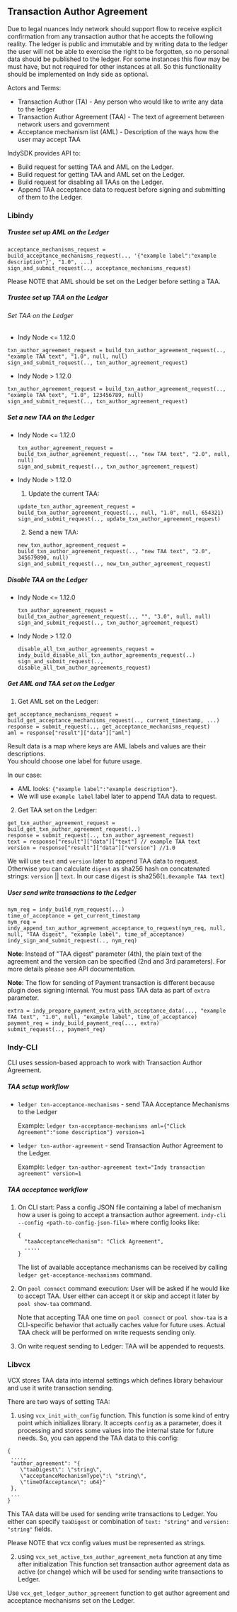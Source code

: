 ## Transaction Author Agreement

Due to legal nuances Indy network should support flow to receive explicit confirmation from any transaction author that he accepts the following reality. The ledger is public and immutable and by writing data to the ledger the user will not be able to exercise the right to be forgotten, so no personal data should be published to the ledger. For some instances this flow may be must have, but not required for other instances at all. So this functionality should be implemented on Indy side as optional.

Actors and Terms: 
* Transaction Author (TA) - Any person who would like to write any data to the ledger
* Transaction Author Agreement (TAA) - The text of agreement between network users and government
* Acceptance mechanism list (AML) - Description of the ways how the user may accept TAA

IndySDK provides API to:
* Build request for setting TAA and AML on the Ledger.
* Build request for getting TAA and AML set on the Ledger.
* Build request for disabling all TAAs on the Ledger.
* Append TAA acceptance data to request before signing and submitting of them to the Ledger.

### Libindy

#####  Trustee set up AML on the Ledger
```
acceptance_mechanisms_request = build_acceptance_mechanisms_request(.., '{"example label":"example description"}', "1.0", ...)
sign_and_submit_request(.., acceptance_mechanisms_request)
```

Please NOTE that AML should be set on the Ledger before setting a TAA.

#####  Trustee set up TAA on the Ledger

###### Set TAA on the Ledger

* Indy Node <= 1.12.0
```
txn_author_agreement_request = build_txn_author_agreement_request(.., "example TAA text", "1.0", null, null)
sign_and_submit_request(.., txn_author_agreement_request)
```

* Indy Node > 1.12.0
```
txn_author_agreement_request = build_txn_author_agreement_request(.., "example TAA text", "1.0", 123456789, null)
sign_and_submit_request(.., txn_author_agreement_request)
```

##### Set a new TAA on the Ledger
* Indy Node <= 1.12.0
    ```
    txn_author_agreement_request = build_txn_author_agreement_request(.., "new TAA text", "2.0", null, null)
    sign_and_submit_request(.., txn_author_agreement_request)
    ```

* Indy Node > 1.12.0

    1. Update the current TAA:
    ```
    update_txn_author_agreement_request = build_txn_author_agreement_request(.., null, "1.0", null, 654321)
    sign_and_submit_request(.., update_txn_author_agreement_request)
    ```
    
    2. Send a new TAA:
    ```
    new_txn_author_agreement_request = build_txn_author_agreement_request(.., "new TAA text", "2.0", 345679890, null)
    sign_and_submit_request(.., new_txn_author_agreement_request)
    ```

##### Disable TAA on the Ledger
* Indy Node <= 1.12.0
    ```
    txn_author_agreement_request = build_txn_author_agreement_request(.., "", "3.0", null, null)
    sign_and_submit_request(.., txn_author_agreement_request)
    ```
* Indy Node > 1.12.0
    ```
    disable_all_txn_author_agreements_request = indy_build_disable_all_txn_author_agreements_request(..)
    sign_and_submit_request(.., disable_all_txn_author_agreements_request)
    ```

##### Get AML and TAA set on the Ledger
1. Get AML set on the Ledger:
```
get_acceptance_mechanisms_request = build_get_acceptance_mechanisms_request(.., current_timestamp, ...)
response = submit_request(.., get_acceptance_mechanisms_request)
aml = response["result"]["data"]["aml"]
```
Result data is a map where keys are AML labels and values are their descriptions.    
You should choose one label for future usage. 

In our case:
- AML looks: `{"example label":"example description"}`.
- We will use `example label` label later to append TAA data to request.

2. Get TAA set on the Ledger:
```
get_txn_author_agreement_request = build_get_txn_author_agreement_request(..)
response = submit_request(.., txn_author_agreement_request)
text = response["result"]["data"]["text"] // example TAA text
version = response["result"]["data"]["version"] //1.0
```

We will use `text` and `version` later to append TAA data to request.
Otherwise you can calculate `digest` as sha256 hash on concatenated strings: `version` || `text`.
In our case `digest` is sha256(`1.0example TAA text`)

##### User send write transactions to the Ledger
```
nym_req = indy_build_nym_request(...)
time_of_acceptance = get_current_timestamp
nym_req = indy_append_txn_author_agreement_acceptance_to_request(nym_req, null, null, "TAA digest", "example label", time_of_acceptance)
indy_sign_and_submit_request(.., nym_req)
```

**Note**: Instead of "TAA digest" parameter (4th), the plain text of the agreement and the version can be specified (2nd and 3rd parameters). For more details please see API documentation.

**Note**: The flow for sending of Payment transaction is different because plugin does signing internal.
You must pass TAA data as part of `extra` parameter.
```
extra = indy_prepare_payment_extra_with_acceptance_data(..., "example TAA text", "1.0", null, "example label", time_of_acceptance)
payment_req = indy_build_payment_req(..., extra)
submit_request(.., payment_req)
```

### Indy-CLI

CLI uses session-based approach to work with Transaction Author Agreement.

##### TAA setup workflow
* `ledger txn-acceptance-mechanisms` - send TAA Acceptance Mechanisms to the Ledger

    Example: `ledger txn-acceptance-mechanisms aml={"Click Agreement":"some description"} version=1` 
    
* `ledger txn-author-agreement` - send Transaction Author Agreement to the Ledger. 

    Example: `ledger txn-author-agreement text="Indy transaction agreement" version=1` 
    
##### TAA acceptance workflow
1. On CLI start: Pass a config JSON file containing a label of mechanism how a user is going to accept a transaction author agreement.
    `indy-cli --config <path-to-config-json-file>` where config looks like:
    ```
    {
      "taaAcceptanceMechanism": "Click Agreement",
      .....
    }
    ```
    The list of available acceptance mechanisms can be received by calling `ledger get-acceptance-mechanisms` command.
1. On `pool connect` command execution: User will be asked if he would like to accept TAA.
User either can accept it or skip and accept it later by `pool show-taa` command.
    
    Note that accepting TAA one time on `pool connect` or `pool show-taa` is a CLI-specific behavior that actually caches value for future uses.
    Actual TAA check will be performed on write requests sending only.

1. On write request sending to Ledger: TAA will be appended to requests.

### Libvcx

VCX stores TAA data into internal settings which defines library behaviour and use it write transaction sending.

There are two ways of setting TAA:

1. using `vcx_init_with_config` function.
This function is some kind of entry point which initializes library. 
It accepts `config` as a parameter, does it processing and stores some values into the internal state for future needs.
So, you can append the TAA data to this config:
```
{ 
 ...., 
 "author_agreement": "{
    \"taaDigest\": \"string\", 
    \"acceptanceMechanismType\":\ "string\", 
    \"timeOfAcceptance\": u64}" 
 },
 ...
}
```
This TAA data will be used for sending write transactions to Ledger. 
You either can specify `taaDigest` or combination of `text: "string"` and `version: "string"` fields.

Please NOTE that vcx config values must be represented as strings.

2. using `vcx_set_active_txn_author_agreement_meta` function at any time after initialization 
This function set transaction author agreement data as active (or change) which will be used for sending write transactions to Ledger. 


Use `vcx_get_ledger_author_agreement` function to get author agreement and acceptance mechanisms set on the Ledger.
